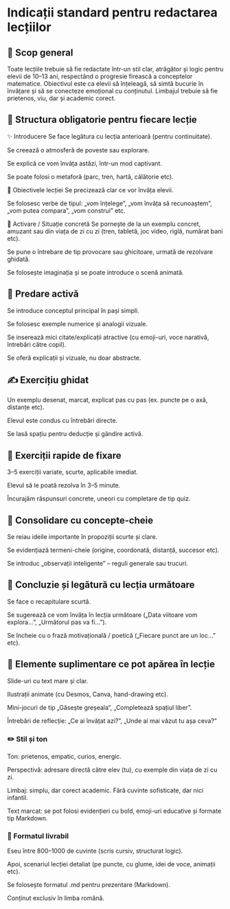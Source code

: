 # Indicații standard pentru redactarea lecțiilor

## 🔖 Scop general
Toate lecțiile trebuie să fie redactate într-un stil clar, atrăgător și logic pentru elevii de 10–13 ani, respectând o progresie firească a conceptelor matematice.
Obiectivul este ca elevii să înțeleagă, să simtă bucurie în învățare și să se conecteze emoțional cu conținutul. Limbajul trebuie să fie prietenos, viu, dar și academic corect.

## 🧱 Structura obligatorie pentru fiecare lecție
✨ Introducere
Se face legătura cu lecția anterioară (pentru continuitate).

Se creează o atmosferă de poveste sau explorare.

Se explică ce vom învăța astăzi, într-un mod captivant.

Se poate folosi o metaforă (parc, tren, hartă, călătorie etc).

🎯 Obiectivele lecției
Se precizează clar ce vor învăța elevii.

Se folosesc verbe de tipul: „vom înțelege”, „vom învăța să recunoaștem”, „vom putea compara”, „vom construi” etc.

🧠 Activare / Situație concretă
Se pornește de la un exemplu concret, amuzant sau din viața de zi cu zi (tren, tabletă, joc video, riglă, numărat bani etc).

Se pune o întrebare de tip provocare sau ghicitoare, urmată de rezolvare ghidată.

Se folosește imaginația și se poate introduce o scenă animată.

## 📖 Predare activă
Se introduce conceptul principal în pași simpli.

Se folosesc exemple numerice și analogii vizuale.

Se inserează mici citate/explicații atractive (cu emoji-uri, voce narativă, întrebări către copil).

Se oferă explicații și vizuale, nu doar abstracte.

## ✍️ Exercițiu ghidat
Un exemplu desenat, marcat, explicat pas cu pas (ex. puncte pe o axă, distanțe etc).

Elevul este condus cu întrebări directe.

Se lasă spațiu pentru deducție și gândire activă.

## 📝 Exerciții rapide de fixare
3–5 exerciții variate, scurte, aplicabile imediat.

Elevul să le poată rezolva în 3–5 minute.

Încurajăm răspunsuri concrete, uneori cu completare de tip quiz.

## 🔁 Consolidare cu concepte-cheie
Se reiau ideile importante în propoziții scurte și clare.

Se evidențiază termeni-cheie (origine, coordonată, distanță, succesor etc).

Se introduc „observații inteligente” – reguli generale sau trucuri.

## 🌉 Concluzie și legătură cu lecția următoare
Se face o recapitulare scurtă.

Se sugerează ce vom învăța în lecția următoare („Data viitoare vom explora...”, „Următorul pas va fi...”).

Se încheie cu o frază motivațională / poetică („Fiecare punct are un loc...” etc).

## 🧩 Elemente suplimentare ce pot apărea în lecție
Slide-uri cu text mare și clar.

Ilustrații animate (cu Desmos, Canva, hand-drawing etc).

Mini-jocuri de tip „Găsește greșeala”, „Completează spațiul liber”.

Întrebări de reflecție: „Ce ai învățat azi?”, „Unde ai mai văzut tu așa ceva?”

### ✏️ Stil și ton
Ton: prietenos, empatic, curios, energic.

Perspectivă: adresare directă către elev (tu), cu exemple din viața de zi cu zi.

Limbaj: simplu, dar corect academic. Fără cuvinte sofisticate, dar nici infantil.

Text marcat: se pot folosi evidențieri cu bold, emoji-uri educative și formate tip Markdown.

### 📌 Formatul livrabil
Eseu între 800–1000 de cuvinte (scris cursiv, structurat logic).

Apoi, scenariul lecției detaliat (pe puncte, cu glume, idei de voce, animații etc).

Se folosește formatul .md pentru prezentare (Markdown).

Conținut exclusiv în limba română.